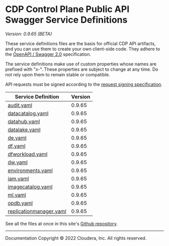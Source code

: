 # CDP Control Plane Public API Swagger Service Definitions

*Version: 0.9.65 (BETA)*

These service definitions files are the basis for official CDP API artifacts,
and you can use them to create your own client-side code. They adhere to the
[OpenAPI / Swagger 2.0](https://swagger.io/specification/v2/) specification.

The service definitions make use of custom properties whose names are prefixed
with "x-". These properties are subject to change at any time. Do not rely upon
them to remain stable or compatible.

API requests must be signed according to the
[request signing specification](request_signing.md).

| Service Definition | Version |
| --- | --- |
| [audit.yaml](./audit.yaml) | 0.9.65 |
| [datacatalog.yaml](./datacatalog.yaml) | 0.9.65 |
| [datahub.yaml](./datahub.yaml) | 0.9.65 |
| [datalake.yaml](./datalake.yaml) | 0.9.65 |
| [de.yaml](./de.yaml) | 0.9.65 |
| [df.yaml](./df.yaml) | 0.9.65 |
| [dfworkload.yaml](./dfworkload.yaml) | 0.9.65 |
| [dw.yaml](./dw.yaml) | 0.9.65 |
| [environments.yaml](./environments.yaml) | 0.9.65 |
| [iam.yaml](./iam.yaml) | 0.9.65 |
| [imagecatalog.yaml](./imagecatalog.yaml) | 0.9.65 |
| [ml.yaml](./ml.yaml) | 0.9.65 |
| [opdb.yaml](./opdb.yaml) | 0.9.65 |
| [replicationmanager.yaml](./replicationmanager.yaml) | 0.9.65 |

See all the files at once in this site's
[Github repository](https://github.com/cloudera/cdp-dev-docs/tree/master/api-docs/swagger).

----

Documentation Copyright © 2022 Cloudera, Inc. All rights reserved.

